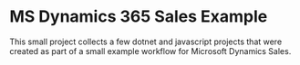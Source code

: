 # **MS Dynamics 365 Sales Example**

This small project collects a few dotnet and javascript projects that were created as part of a small example workflow for Microsoft Dynamics Sales.
